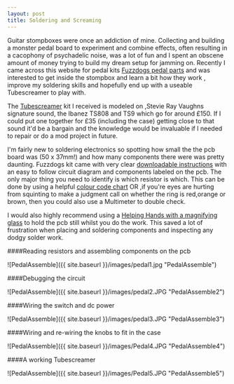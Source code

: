 ```yaml
---
layout: post
title: Soldering and Screaming
---
```


Guitar stompboxes were once an addiction of mine. Collecting and building a monster pedal board to experiment and combine effects, often resulting in a cacophony of psychadelic noise, was a lot of fun and I spent an obscene amount of money trying to build my dream setup for jamming on. Recently I came across this website for pedal kits [Fuzzdogs pedal parts](http://shop.pedalparts.co.uk/) and was interested to get inside the stompbox and learn a bit how they work , improve my soldering skills and hopefully end up with a useable Tubescreamer to play with.  

The [Tubescreamer](http://shop.pedalparts.co.uk/Tube_Screamer_TS808__TS9/p847124_7462506.aspx) kit I received is modeled on ,Stevie Ray Vaughns signature sound, the Ibanez TS808 and TS9 which go for around £150. If I could put one together for £35 (including the case) getting close to that sound it'd be a bargain and the knowledge would be invaluable if I needed to repair or do a mod project in future.  

I'm fairly new to soldering electronics so spotting how small the the pcb board was (50 x 37mm!) and how many components there were was pretty daunting. Fuzzdogs kit came with very clear [downloadable instructions](http://pedalparts.co.uk/docs/TubeScreamer2.pdf) with an easy to follow circuit diagram and components labeled on the pcb. The only major thing you need to identify is which resistor is which. This can be done by using a helpful [colour code chart](http://www.digikey.co.uk/en/resources/conversion-calculators/conversion-calculator-resistor-color-code-4-band) OR ,if you're eyes are hurting from squinting to make a judgment call on whether the ring is red,orange or brown, then you could also use a Multimeter to double check.

I would also highly recommend using a [Helping Hands with a magnifying glass](http://www.amazon.co.uk/dp/B00NY8YBAA?psc=1) to hold the pcb still whilst you do the work. This saved a lot of frustration when
placing and soldering components and inspecting any dodgy solder work.

####Reading resistors and assembling components on the pcb

![PedalAssemble]({{ site.baseurl }}/images/pedal1.jpg "PedalAssemble")

####Debugging the circuit

![PedalAssemble]({{ site.baseurl }}/images/pedal2.JPG "PedalAssemble2")

####Wiring the switch and dc power

![PedalAssemble]({{ site.baseurl }}/images/pedal3.JPG "PedalAssemble3")

####Wiring and re-wiring the knobs to fit in the case

![PedalAssemble]({{ site.baseurl }}/images/Pedal4.JPG "PedalAssemble4")

####A working Tubescreamer

![PedalAssemble]({{ site.baseurl }}/images/Pedal5.JPG "PedalAssemble5")

